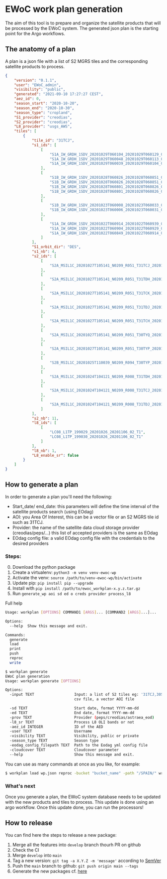 # EWoC work plan generation

The aim of this tool is to prepare and organize the satellite products that will be processed by the EWoC system.
The generated json plan is the starting point for the Argo workflows.

## The anatomy of a plan

A plan is a json file with a list of S2 MGRS tiles and the corresponding satellite products to process.

```json
{
    "version": "0.1.1",
    "user": "EWoC_admin",
    "visibility": "public",
    "generated": "2021-09-10 17:27:27 CEST",
    "aez_id": 0,
    "season_start": "2020-10-20",
    "season_end": "2020-10-30",
    "season_type": "cropland",
    "S1_provider": "creodias",
    "S2_provider": "creodias",
    "L8_provider": "usgs_AWS",
    "tiles": [
        {
            "tile_id": "31TCJ",
            "s1_ids": [
                [
                    "S1A_IW_GRDH_1SDV_20201029T060104_20201029T060129_035007_041562_76A1",
                    "S1A_IW_GRDH_1SDV_20201029T060048_20201029T060113_035007_041562_DAC7",
                    "S1A_IW_GRDH_1SDV_20201029T060039_20201029T060104_035007_041562_9FE9"
                ],
                [
                    "S1B_IW_GRDH_1SDV_20201028T060826_20201028T060851_024009_02DA2A_C6FC",
                    "S1B_IW_GRDH_1SDV_20201028T060826_20201028T060851_024009_02DA2A_31F3",
                    "S1B_IW_GRDH_1SDV_20201028T060801_20201028T060826_024009_02DA2A_CC6C",
                    "S1B_IW_GRDH_1SDV_20201028T060801_20201028T060826_024009_02DA2A_9E22"
                ],
                [
                    "S1B_IW_GRDH_1SDV_20201023T060008_20201023T060033_023936_02D7EE_771D",
                    "S1B_IW_GRDH_1SDV_20201023T060006_20201023T060031_023936_02D7EE_7C33"
                ],
                [
                    "S1A_IW_GRDH_1SDV_20201022T060914_20201022T060939_034905_0411DD_1B4A",
                    "S1A_IW_GRDH_1SDV_20201022T060904_20201022T060929_034905_0411DD_8038",
                    "S1A_IW_GRDH_1SDV_20201022T060849_20201022T060914_034905_0411DD_5D80"
                ]
            ],
            "S1_orbit_dir": "DES",
            "s1_nb": 4,
            "s2_ids": [
                [
                    "S2A_MSIL1C_20201027T105141_N0209_R051_T31TCJ_20201027T130310"
                ],
                [
                    "S2A_MSIL1C_20201027T105141_N0209_R051_T31TDH_20201027T130310"
                ],
                [
                    "S2A_MSIL1C_20201027T105141_N0209_R051_T31TCK_20201027T130310"
                ],
                [
                    "S2A_MSIL1C_20201027T105141_N0209_R051_T31TDJ_20201027T130310"
                ],
                [
                    "S2A_MSIL1C_20201027T105141_N0209_R051_T31TCH_20201027T130310"
                ],
                [
                    "S2A_MSIL1C_20201027T105141_N0209_R051_T30TYQ_20201027T130310"
                ],
                [
                    "S2A_MSIL1C_20201027T105141_N0209_R051_T30TYP_20201027T130310"
                ],
                [
                    "S2B_MSIL1C_20201025T110039_N0209_R094_T30TYP_20201025T120537"
                ],
                [
                    "S2A_MSIL1C_20201024T104121_N0209_R008_T31TDH_20201024T141709"
                ],
                [
                    "S2A_MSIL1C_20201024T104121_N0209_R008_T31TCJ_20201024T141709"
                ],
                [
                    "S2A_MSIL1C_20201024T104121_N0209_R008_T31TDJ_20201024T141709"
                ]
            ],
            "s2_nb": 11,
            "l8_ids": [
                [
                    "LC08_L1TP_199029_20201026_20201106_02_T1",
                    "LC08_L1TP_199030_20201026_20201106_02_T1"
                ]
            ],
            "l8_nb": 1,
            "L8_enable_sr": false
        }
    ]
}
```

## How to generate a plan

In order to generate a plan you'll need the following:

- Start_date/ end_date: this parameters will define the time interval of the satellite products search (using EOdag)
- AOI: you Area Of Interest, this can be a vector file or an S2 MGRS tile id such as 31TCJ.
- Provider: the name of the satellite data cloud storage provider (creodias/peps/...) this list of accepted providers is the same as EOdag
- EOdag config file: a valid EOdag config file with the credentials to the desired providers

### Steps:

0. Download the python package
1. Create a virtualenv: `python3 -m venv venv-ewoc-wp`
2. Activate the venv: `source /path/to/venv-ewoc-wp/bin/activate`
3. Update pip: `pip install pip --upgrade`
4. Install with `pip install /path/to/ewoc_workplan-x.y.z.tar.gz`
5. Run `generate_wp aoi sd ed o creds provider process_l8`

Full help

```bash
Usage: workplan [OPTIONS] COMMAND1 [ARGS]... [COMMAND2 [ARGS]...]...

Options:
  --help  Show this message and exit.

Commands:
  generate
  load
  print
  push
  reproc
  write
```

```bash
$ workplan generate
EWoC plan generation
Usage: workplan generate [OPTIONS]

Options:
  -input TEXT                  Input: a list of S2 tiles eg: '31TCJ,30STF', a
                               csv file, a vector AOI file

  -sd TEXT                     Start date, format YYYY-mm-dd
  -ed TEXT                     End date, format YYYY-mm-dd
  -prov TEXT                   Provider (peps/creodias/astraea_eod)
  -l8_sr TEXT                  Process L8 OLI bands or not
  -aez_id INTEGER              ID of the AED
  -user TEXT                   Username
  -visibility TEXT             Visibility, public or private
  -season_type TEXT            Season type
  -eodag_config_filepath TEXT  Path to the Eodag yml config file
  -cloudcover TEXT             Cloudcover parameter
  --help                       Show this message and exit.

```

You can use as many commands at once as you like, for example:

```bash
$ workplan load wp.json reproc -bucket "bucket_name" -path "/SPAIN/" write wp_reproc.json
```

### What's next

Once you generate a plan, the EWoC system database needs to be updated with the new products and tiles to process.
This update is done using an argo workflow. Once this update done, you can run the processors!

## How to release

You can find here the steps to release a new package:

1. Merge all the features into `develop` branch thourh PR on github
2. Check the CI
3. Merge `develop` into `main`
4. Tag a new version: `git tag -a X.Y.Z -m 'message'` according to [SemVer](https://semver.org/)
5. Push the `main` branch to github: `git push origin main --tags`
6. Generate the new packages cf. [here](https://packaging.python.org/tutorials/packaging-projects/#generating-distribution-archives)
